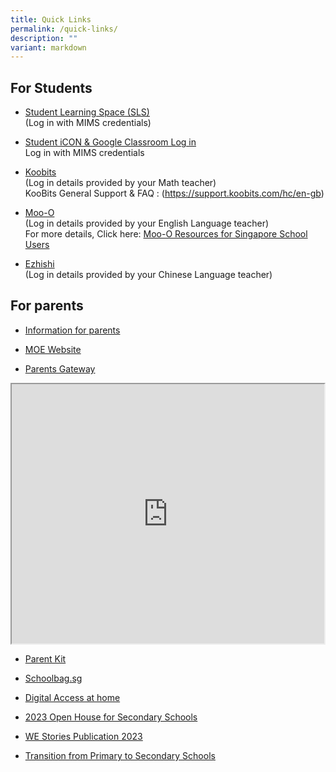 ```yaml
---
title: Quick Links
permalink: /quick-links/
description: ""
variant: markdown
---
```

## For Students

* [Student Learning Space (SLS)](https://www.learning.moe.edu.sg/) <br>
(Log in with MIMS credentials)

* [Student iCON &amp; Google Classroom Log in](https://workspace.google.com/dashboard) <br>
Log in with MIMS credentials

* [Koobits](https://member.koobits.com/) <br>(Log in details provided by your Math teacher)<br>
KooBits General Support &amp; FAQ : (https://support.koobits.com/hc/en-gb)

* [Moo-O](https://plus.moo-o.com/accounts/login) <br>(Log in details provided by your English Language teacher)<br>
For more details, Click here: [Moo-O Resources for Singapore School Users](https://plus.moo-o.com/sgschools)

* [Ezhishi](https://www.ezhishi.net/Contents/) <br>(Log in details provided by your Chinese Language teacher)

## For parents
* [Information for parents ](/info-for-parents/information-for-parents)

* [MOE Website](https://www.moe.gov.sg/primary/)

* [Parents Gateway](/files/Annex%20B.pdf)<br>
<iframe src="https://www.youtube.com/embed/29H_d-l5H0s" height="415" width="500">
</iframe>

* [Parent Kit](https://www.moe.gov.sg/parentkit/)

* [Schoolbag.sg](https://www.schoolbag.edu.sg/)

* [Digital Access at home](
https://www.imda.gov.sg/how-we-can-help/digital-access-at-home/)

* [2023 Open House for Secondary Schools](https://www.schoolbag.edu.sg/story/open-house-for-secondary-schools-2023)
 
* [WE Stories Publication 2023](https://online.fliphtml5.com/obrr/qkde/#p=1)


* [Transition from Primary to Secondary Schools](https://www.moe.gov.sg/secondary/transition-to-secondary)